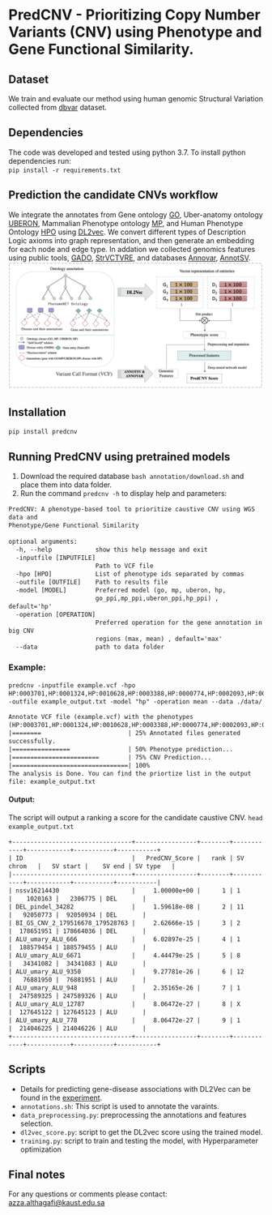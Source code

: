 # PredCNV - Prioritizing Copy Number Variants (CNV) using Phenotype and Gene Functional Similarity. 

## Dataset
We train and evaluate our method using human genomic Structural Variation collected from [dbvar](https://ftp.ncbi.nlm.nih.gov/pub/dbVar/data/Homo_sapiens/by_assembly/GRCh38/vcf/) dataset.

## Dependencies
The code was developed and tested using python 3.7. To install python dependencies run:  
 `pip install -r requirements.txt`

## Prediction the candidate CNVs workflow
We integrate the annotates from Gene ontology [GO](http://geneontology.org/docs/download-go-annotations/), Uber-anatomy ontology
 [UBERON](https://www.ebi.ac.uk/ols/ontologies/uberon), Mammalian Phenotype ontology [MP](http://www.informatics.jax.org/vocab/mp_ontology), and Human Phenotype Ontology [HPO](https://hpo.jax.org/app/download/annotation) using [DL2vec](https://github.com/bio-ontology-research-group/DL2Vec). We convert different types of Description Logic axioms into graph representation, and then generate an embedding for each node and edge type.
In addation we collected genomics features using public tools, [GADO](https://www.nature.com/articles/s41467-019-10649-4/), [StrVCTVRE](https://github.com/andrewSharo/StrVCTVRE), and databases [Annovar](https://annovar.openbioinformatics.org/), [AnnotSV](https://lbgi.fr/AnnotSV/annotations). 
![workflow](workflow/workflow.png)

## Installation 
```
pip install predcnv
```

## Running PredCNV using pretrained models
1. Download the required database `bash annotation/download.sh` and place them into data folder. 
2. Run the command `predcnv -h` to display help and parameters:
```
PredCNV: A phenotype-based tool to prioritize caustive CNV using WGS data and
Phenotype/Gene Functional Similarity

optional arguments:
  -h, --help            show this help message and exit
  -inputfile [INPUTFILE]
                        Path to VCF file
  -hpo [HPO]            List of phenotype ids separated by commas
  -outfile [OUTFILE]    Path to results file
  -model [MODEL]        Preferred model (go, mp, uberon, hp,
                        go_ppi,mp_ppi,uberon_ppi,hp_ppi) , default='hp'
  -operation [OPERATION]
                        Preferred operation for the gene annotation in big CNV
                        regions (max, mean) , default='max'
  --data                path to data folder
```

### Example:
    predcnv -inputfile example.vcf -hpo HP:0003701,HP:0001324,HP:0010628,HP:0003388,HP:0000774,HP:0002093,HP:0000508,HP:0000218,HP:0000007  -outfile example_output.txt -model "hp" -operation mean --data ./data/

 ```   
 Annotate VCF file (example.vcf) with the phenotypes (HP:0003701,HP:0001324,HP:0010628,HP:0003388,HP:0000774,HP:0002093,HP:0000508,HP:0000218,HP:0000007)...
 |========                        | 25% Annotated files generated successfully.
 |================                | 50% Phenotype prediction...
 |========================        | 75% CNV Prediction...
 |================================| 100%
The analysis is Done. You can find the priortize list in the output file: example_output.txt 
```
#### Output:
The script will output a ranking a score for the candidate caustive CNV. 
``head example_output.txt``
```
+---------------------------------+-----------------+--------+------------+------------+-----------+-----------+
| ID                              |   PredCNV_Score |   rank | SV chrom   |   SV start |    SV end | SV type   |
|---------------------------------+-----------------+--------+------------+------------+-----------+-----------|
| nssv16214430                    |     1.00000e+00 |      1 | 1          |    1020163 |   2306775 | DEL       |
| DEL_pindel_34282                |     1.59618e-08 |      2 | 11         |   92050773 |  92050934 | DEL       |
| BI_GS_CNV_2_179516678_179528763 |     2.62666e-15 |      3 | 2          |  178651951 | 178664036 | DEL       |
| ALU_umary_ALU_666               |     6.02897e-25 |      4 | 1          |  188579454 | 188579455 | ALU       |
| ALU_umary_ALU_6671              |     4.44479e-25 |      5 | 8          |   34341082 |  34341083 | ALU       |
| ALU_umary_ALU_9350              |     9.27781e-26 |      6 | 12         |   76881950 |  76881951 | ALU       |
| ALU_umary_ALU_948               |     2.35165e-26 |      7 | 1          |  247589325 | 247589326 | ALU       |
| ALU_umary_ALU_12787             |     8.06472e-27 |      8 | X          |  127645122 | 127645123 | ALU       |
| ALU_umary_ALU_778               |     8.06472e-27 |      9 | 1          |  214046225 | 214046226 | ALU       |
+---------------------------------+-----------------+--------+------------+------------+-----------+-----------+

```

## Scripts
- Details for predicting gene-disease associations with DL2Vec can be found in the [experiment](https://github.com/bio-ontology-research-group/DL2Vec/tree/master/Experiment).
- ``annotations.sh``: This script is used to annotate the varaints.
- ``data_preprocessing.py``: preprocessing the annotations and features selection. 
- ``dl2vec_score.py``: script to get the DL2vec score using the trained model.
- ``training.py``: script to train and testing the model, with Hyperparameter optimization

## Final notes
For any questions or comments please contact: azza.althagafi@kaust.edu.sa
